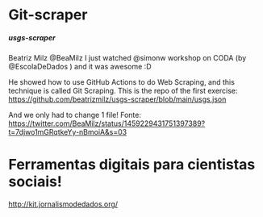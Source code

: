# Git-scraper
##### usgs-scraper

Beatriz Milz
@BeaMilz
I just watched @simonw
 workshop on CODA (by @EscolaDeDados
 ) and it was awesome :D

He showed how to use GitHub Actions to do Web Scraping, and this technique is called Git Scraping.
This is the repo of the first exercise: https://github.com/beatrizmilz/usgs-scraper/blob/main/usgs.json

And we only had to change 1 file!
Fonte: https://twitter.com/BeaMilz/status/1459229431751397389?t=7djwo1mGRqtkeYy-nBmoiA&s=03
   
   
 
# Ferramentas digitais para cientistas sociais!
http://kit.jornalismodedados.org/
